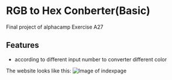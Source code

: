 # RGB to Hex Conberter(Basic)
Final project of alphacamp
Exercise A27

## Features
- according to different input number to converter different color

The website looks like this:
![Image of indexpage](https://upload.cc/i1/2019/08/07/c02gd7.png)